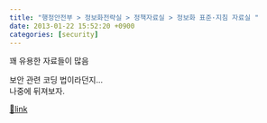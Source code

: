 ```yaml
---
title: "행정안전부 > 정보화전략실 > 정책자료실 > 정보화 표준·지침 자료실 "
date: 2013-01-22 15:52:20 +0900
categories: [security]
---
```


꽤 유용한 자료들이 많음

보안 관련 코딩 법이라던지...  
나중에 뒤져보자.


[🔗link](http://www.mins01.com/mh/tech/read/817)